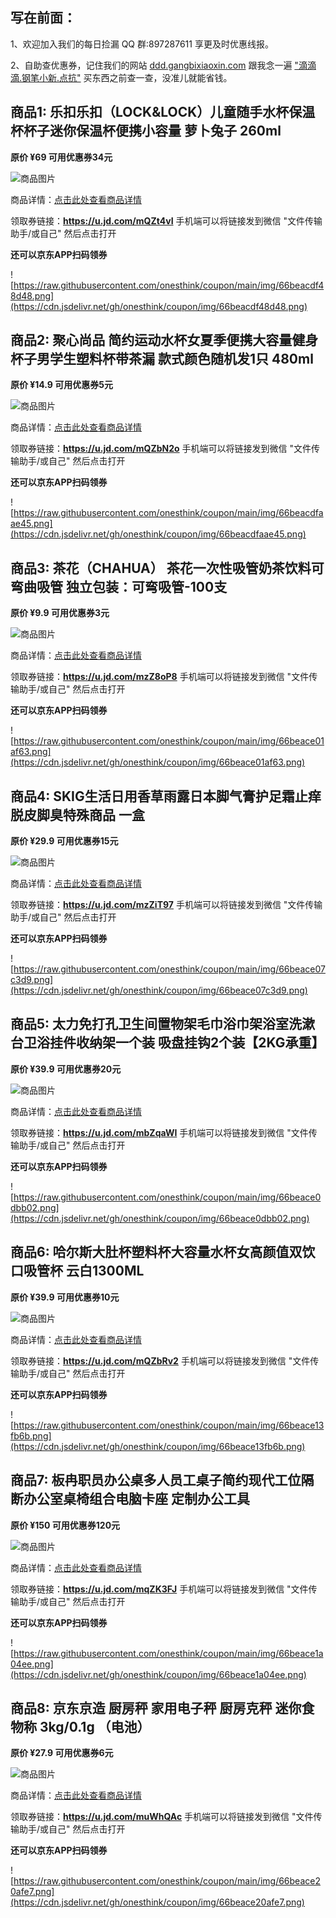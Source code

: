 ## 写在前面：

1、欢迎加入我们的每日捡漏 QQ 群:897287611 享更及时优惠线报。

2、自助查优惠券，记住我们的网站 [ddd.gangbixiaoxin.com](https://ddd.gangbixiaoxin.com) 跟我念一遍 ["滴滴滴.钢笔小新.点抗"](https://ddd.gangbixiaoxin.com) 买东西之前查一查，没准儿就能省钱。

## 商品1: 乐扣乐扣（LOCK&amp;LOCK）儿童随手水杯保温杯杯子迷你保温杯便携小容量 萝卜兔子 260ml

**原价 ¥69 可用优惠券34元**

![商品图片](http://img14.360buyimg.com/n1/jfs/t1/237137/9/14151/64591/65fe286dFe12464d2/f252535fa0defbab.jpg)

商品详情：[点击此处查看商品详情](https://union-click.jd.com/jdc?e=1003156031&amp;p=JF8BAdgJK1olXwICUV9dCksfA18IGlocWQcBUVdZCkMUAl9MRANLAjZbERscSkAJHTRQRA1CCVkdDwtCWhVLHTdNTwcKBENeCVAfUg8bVwZuSwZmXV53DiIUWhdjVR9SRBhLIwJwOlwcWCN-RTJ9UxtcDV11VB8ga1xXDxtxaz5sLnVGIFw9Wz90aDB8GStNOWViEioFUih1SilOeBBlOWFbKBcraktgYW58WzhnB1ZgVS4bfjlwdA9RYAxhJG5gIBcmVD1uWQlzfCcTOE5hIjkCViNFZRNhewJ-HmZdPD49azcSYA1wcixmIQFiVi46fChwRhl6Zz9hXG1CIzwlbj9fYCh8cjNzJGV1FCpfaChsY3sKbk8XKDZDIl8bCwBFQg1rAUVdQ0R_CVklcSNnD2M4GmsWXAYFXVhaDkISM18IG2tUMwEEXVZUCXsWM28OGFkTWwUCVVZfAEonA2cPK4y45dOI5YvVsZ-Ji7ixvI6c4dKc3G5tOEgnA24JGVsRWgcAVG5tCEgnAF9WdVpGWwQDB1dcZhZcRW9cRVtNMwMHV11ZCEMnAW4JGVklbTZWPTgNVTgXWxpSZxJHAXJUJAQCSxVpBx1mGRpFNW9ECSsVSAJHWBgIWiZ2bQYy)

领取券链接：**https://u.jd.com/mQZt4vI** 手机端可以将链接发到微信 "文件传输助手/或自己" 然后点击打开

**还可以京东APP扫码领券**

![https://raw.githubusercontent.com/onesthink/coupon/main/img/66beacdf48d48.png](https://cdn.jsdelivr.net/gh/onesthink/coupon/img/66beacdf48d48.png)

## 商品2: 聚心尚品 简约运动水杯女夏季便携大容量健身杯子男学生塑料杯带茶漏 款式颜色随机发1只 480ml

**原价 ¥14.9 可用优惠券5元**

![商品图片](http://img14.360buyimg.com/n1/jfs/t1/188608/6/48043/168871/667269b1F4789c8d3/281a5fa2eb254712.jpg)

商品详情：[点击此处查看商品详情](https://union-click.jd.com/jdc?e=1003156031&amp;p=JF8BAdYJK1olVQ8KUV9ZDE4RM28JGl4TVQACVVtVCUoXMytXQwVKbV9HER8fA1UJWDdXTQxBAhlZAUEPVhcJWypcR0RMGFpfWhwHTEdkfCxjRCt1FVB6JDhcQTNWXTt2G19VWwJsVisqWDRwBAhYYwAUIQUED14ZHwsbdxZ4fi9mJll1Cyo4fDheRxthbwNxPmJENBYHYSleZyl8QCtGOl8DHSgvCDt1SgtIbANPOWQDJBgqcT91ehxdTC9sNWN1DSkDfxRBYBRvZ11wFWV0MwEDYBlxfw9_by8dPX9YNykHfE10eg9hbC9-HmYANA4pezMRdxZ8fSJxIkN1LQcuayl0RBthST9sLmVeIwE5ajB3F219D1lgbXplKQcIARtLYTRqYj1dGm58FyVdCysbD18JK1gUXQELUllbAU4nM28IKxp7VQ8LVlltCXsXBWwKHV0WXQYDUlpaOEsfBF_ftuPA17fX3OeJlsPAusjdkufBw44yZG5eOEsWAm0IH1wUXwYyZF5eOEgnXQEJSFMVXwIKVjAAQw0XVy4KHDUQWgMDUl1VOEkWAm0KK2slLnlBPwEtaANBex9uGhJtHFhWKl5ZSE0TbW19bAtqOgFlBCYGCTcUBTQIX2sVbQ)

领取券链接：**https://u.jd.com/mQZbN2o** 手机端可以将链接发到微信 "文件传输助手/或自己" 然后点击打开

**还可以京东APP扫码领券**

![https://raw.githubusercontent.com/onesthink/coupon/main/img/66beacdfaae45.png](https://cdn.jsdelivr.net/gh/onesthink/coupon/img/66beacdfaae45.png)

## 商品3: 茶花（CHAHUA） 茶花一次性吸管奶茶饮料可弯曲吸管 独立包装：可弯吸管-100支

**原价 ¥9.9 可用优惠券3元**

![商品图片](http://img14.360buyimg.com/n1/jfs/t1/109231/39/15069/152363/61419728E974069b9/0745c53bca7cd3e5.jpg)

商品详情：[点击此处查看商品详情](https://union-click.jd.com/jdc?e=1003156031&amp;p=JF8BAdAJK1olXwICUV5eDUkfBV8IGloXWwYAXVhcC0oTCl9MRANLAjZbERscSkAJHTRQRA1CCVkdDwtCWhVLHTdNTwcKBENeCVAfUg8bfm5eYi58FH16Fjk-CEwWaj1PYyFIBFJkOlwhSB8WZSR4e1lCAwRaLh8CcFxXDxtxaz5iFH1FIAELbDxkVit_Yg1NOWVqEio_VTx1Sh9ObxBmL2FYPBcpQEp1YSZgWy13AHRgVQwbfCJvZAxSbAxhJG5gLS02TT9IYw1zfCcTOE5hIjkCViNFZRNobyh1WnFrJy49azRLdA1wcjhPNlpiLSYOfxJgRxsKYzJiBH1HICcqfzJ1YDN_YitzKXVpECo0aBMnSg1dRy1QH1RgBl02bCtfQBBTTFJDPQoOZF9tC0oXBGYOHF0cWDYyVF5tSSUXB2kBHF0lXDYCUl1fDk0UA28LGl4cbQYKU26KpfPCid7dk-LBw47V7fmIgffDnec4K2sWbQYDVVxdDEwWAW84K1sWbQUyCjBcW00UCm0LEjVIFkACAB5fDiUSBWoKHVocbQQDVVxfOHsnfm5eYi58FH16Fjk-CEwWaj1PYyFIBFJkOlwhSB8WZSR4e1lCAwRaLh8CcHsXMw)

领取券链接：**https://u.jd.com/mzZ8oP8** 手机端可以将链接发到微信 "文件传输助手/或自己" 然后点击打开

**还可以京东APP扫码领券**

![https://raw.githubusercontent.com/onesthink/coupon/main/img/66beace01af63.png](https://cdn.jsdelivr.net/gh/onesthink/coupon/img/66beace01af63.png)

## 商品4: SKIG生活日用香草雨露日本脚气膏护足霜止痒脱皮脚臭特殊商品 一盒

**原价 ¥29.9 可用优惠券15元**

![商品图片](http://img14.360buyimg.com/n1/jfs/t1/27941/35/21641/134867/66b96bb7Faa0f6977/a92f1a6a1e278c33.jpg)

商品详情：[点击此处查看商品详情](https://union-click.jd.com/jdc?e=1003156031&amp;p=JF8BAdIJK1olXwICVVtZDksQA18IGlsVXgIAVFtUDEoTB19MRANLAjZbERscSkAJHTRQRA1CCVkdDwtCWhVLHTdNTwcKBENeCVAfUg8bRRZ-bjAcXHhKAC1VaQNyB2hbSyt8D0VHOlwNSkJuShVtWyBIPG8KFwQhDFxXDxtxazliPlNBIAEpYTJkcCt_Yj9NOWViEio_VTx1AhNOeBBlDWFYBhcqakpxYSZaWy13AHRgHTYbazl3YxtRGwxhJG5gIBciSDx-dzxzfCcTOE5hIjkCViNFZRNubyhxWHB7DSw9a0oQdA1gcixcOQ5iVi4-fxJoXw9AeC1hFGIHNzwieitPYDN_YityKU9hFClfXhMnBm4SSD5AG09hU11cfTwVBAdqZwJePQoOZF9tC0oXBGYOHF0cWDYyVF5tSSUXBG8NG1MSVTYDZF5bC0kRBWwIG1kcWwMyVFZaOJy6u7qCqo6d5NKc3Inkr56ev7uWk2slbQUyVF9cCksTBG4KG2slXQUyV24DZkpEBW0JSAwUM1tJEl4JSxMRbWoNGF0XWAUyVl9cCkknM19OYi1gNg8DKhYJe0N2SwoMHAhFLW9QFxszChtVChZBYT5VJltjPVYeUjcTM284)

领取券链接：**https://u.jd.com/mzZiT97** 手机端可以将链接发到微信 "文件传输助手/或自己" 然后点击打开

**还可以京东APP扫码领券**

![https://raw.githubusercontent.com/onesthink/coupon/main/img/66beace07c3d9.png](https://cdn.jsdelivr.net/gh/onesthink/coupon/img/66beace07c3d9.png)

## 商品5: 太力免打孔卫生间置物架毛巾浴巾架浴室洗漱台卫浴挂件收纳架一个装 吸盘挂钩2个装【2KG承重】

**原价 ¥39.9 可用优惠券20元**

![商品图片](http://img14.360buyimg.com/n1/jfs/t1/93954/36/45678/120517/66be44a5F6bf64daa/c9548e99265e8209.jpg)

商品详情：[点击此处查看商品详情](https://union-click.jd.com/jdc?e=1003156031&amp;p=JF8BAdcJK1olXwICV1dYC00SB18IGlsUXwQEXV5YC0gXAV9MRANLAjZbERscSkAJHTRQRA1CCVkdDwtCWhVLHTdNTwcKBENeCVAfUg8bamhvGFlDFgQBLjwVCEwWBWhLTQZxGF4DOlwkcwkQBg1BbBlsD3ZAVjVfclxXDxtxazliLm1HIwELaj9kVi18YidNOWJ-EikVVT11SgtOeC5mKmFbBhcpQEpwYSZoWztnAH9gVSIbfjJNZg9rbAxhJG5gIBcqVzx-azxzfCcTOE5hIjkCViNFZRB6eyhAAXF7LDspQSBVdQZScjhxIlh0PT4OaxF0XBlqYC1iKXVGNFw6cTxlYCh8cjNzKU95CioCYChsY3sKbk8XKDZjASU9aiBLYg97RwJXVF90FQQYAD1RD2M4GmsWXAYFXVhaDkISM18IG2tUMwILVFpYOEonA2kLGV0TXgYCUF1YCXsXC2g4zPatiIyzgdbk3NWf1NavztKpiZiKZG5tC3sXAm4KG18SXAQCZG5dC3sUMzFmGggcWlIGVAkzVQBRAztKQVp7WAQCVV5bCXsVAm4KGWslbW8FM11fXgAVABVqU1sSXAAFFwgAbA5PAgEKYiBXWgNgHSkfcRlnQW1jGSElXTY)

领取券链接：**https://u.jd.com/mbZqaWI** 手机端可以将链接发到微信 "文件传输助手/或自己" 然后点击打开

**还可以京东APP扫码领券**

![https://raw.githubusercontent.com/onesthink/coupon/main/img/66beace0dbb02.png](https://cdn.jsdelivr.net/gh/onesthink/coupon/img/66beace0dbb02.png)

## 商品6: 哈尔斯大肚杯塑料杯大容量水杯女高颜值双饮口吸管杯 云白1300ML

**原价 ¥39.9 可用优惠券10元**

![商品图片](http://img14.360buyimg.com/n1/jfs/t1/54851/30/25919/125126/66bc24efF2ffb66df/3af3e599fa53f8d5.jpg)

商品详情：[点击此处查看商品详情](https://union-click.jd.com/jdc?e=1003156031&amp;p=JF8BAaYJK1olXwICUVdZCUwUBF8IGloUWAIAUFhaD0gnRzBQRQQlBENHFRxWFlVMWzBeTA9KQl1XSwwDVFVPRjtUBAJQAVsMFgQZBENlRBtvaBN9OwN7FyA8fwoTXi53ZQxHGmgAPDpeeipPYjJyRTpQXFtEBDdKSEdjeh9tbChiHnJdMDopUTRVexpsfDlMJQR1HFYrahFrRxhDYz13FHJJNCxUWy9ka21oU1NnP195CCk0eC9sYAxWbyJxNHFxIx4qbDxKVhZJWjhwA2ViIy5bcDJjYRtRfBhhNHJRIxc2X3tkfglRZwV-W2VXFA4ISTNMVx9seg5TUQoyVW5eCUsQCmkPHVIQbTYCVG4LZksWAm4JE1kXXAQyVW5dDkgVBWkLG1scVAUHZF5VD3vArtfdkerA1b_WytaKsezCitPchdMlbTYBZF5cCUkXB2gJGVslbQYBZF1tViUWUGgNHFtHCWhfHxhdXAxEVQENHlIVWwMLZFxcCUkVM184EylSKWFxHDY7DTJUfQ5_Wl9IHHl8AwwaZkl_Z2x6egN0AHxcNRtcVQ1Hal8IKw)

领取券链接：**https://u.jd.com/mQZbRv2** 手机端可以将链接发到微信 "文件传输助手/或自己" 然后点击打开

**还可以京东APP扫码领券**

![https://raw.githubusercontent.com/onesthink/coupon/main/img/66beace13fb6b.png](https://cdn.jsdelivr.net/gh/onesthink/coupon/img/66beace13fb6b.png)

## 商品7: 板冉职员办公桌多人员工桌子简约现代工位隔断办公室桌椅组合电脑卡座 定制办公工具

**原价 ¥150 可用优惠券120元**

![商品图片](http://img14.360buyimg.com/n1/jfs/t1/188913/7/39074/112608/650f9409F51563d79/8806f36615acf4c1.jpg)

商品详情：[点击此处查看商品详情](https://union-click.jd.com/jdc?e=1003156031&amp;p=JF8BAdoJK1olXwUFVVpaC0MXAF8IGlocWgAHVFpcD0wRA19MRANLAjZbERscSkAJHTRQRA1CCVkdDwtCWhVLHTdNTwcKBENeCVAfUg8bAQxuGRt0O0B8MCwAdThUSzJaEjxnOVNkOlwPTyp0dwRMTDtXJ3VDHx4KCVxXDxtxaz5sLnlDIzcpbjxkfDF_RC9NOWJqEio_Ui51Sh9ObC5mKmFbKBc9UEp3YW5oWy13AHFgHQwbfClzYxh7UgxhJG5gLT1dTz9uewtzfCcTOE5hIjkCViNFZRNqeBJcAmZaPDskayMQdRZScjtMFEJ0JjUrfEpnBgxhTiJhB3FFIwE9aDx1YCh8YjN2JHVpECk0eBtsY3sKbk8XKDZjIRofbRJwfw9oSw5rJHV0LyALdxFBD2M4GmsWXAYFXVhaDkISM18IG2tUMwYBXFhZAE0UM244G10WXwAEV15eC08XCl8IE1wliqu6gdTs3cOu1_GAzOKyiI--gMDVOHsnAF8IGloXXQIFVVxdOHsXAF8LKwV7XFUCA1xcAE15XiROGw9dWURsUVlYC0gSB18KGloXXzYyZFw-bklXYglOZT9nAHtxFxYAWkJwcQtdfTUXD0FjNyo2TBx3QRV7WhBVCgcyVG4)

领取券链接：**https://u.jd.com/mqZK3FJ** 手机端可以将链接发到微信 "文件传输助手/或自己" 然后点击打开

**还可以京东APP扫码领券**

![https://raw.githubusercontent.com/onesthink/coupon/main/img/66beace1a04ee.png](https://cdn.jsdelivr.net/gh/onesthink/coupon/img/66beace1a04ee.png)

## 商品8: 京东京造 厨房秤 家用电子秤 厨房克秤 迷你食物称 3kg/0.1g （电池）

**原价 ¥27.9 可用优惠券6元**

![商品图片](http://img14.360buyimg.com/n1/jfs/t1/32073/38/22314/85788/66b316f2F790d0699/f7d0705c501ced98.jpg)

商品详情：[点击此处查看商品详情](https://union-click.jd.com/jdc?e=1003156031&amp;p=JF8BAaYJK1olXwICVVhfCU0RAV8IGloUXgMHUl9fCE0nRzBQRQQlBENHFRxWFlVMWzBeTA9KQl1XSwwDVFVPRjtUBAJQAVsMFgQZBDREeCt3UgBHDlEGBCYPYU1haCdsHSxCAGgAPzcuWwNUZwZNXBgWWUBBNAdKSEdjeh9tbChAHXFrBjsqQShWexpvaDlPNQR2HFYvahFnRwxDYz53FHJJIAZVfi9jd21oaVJxP1x1Fz4VYzJsYAxWbzJ1NHFbNxwqCTxKVhZJWDlwA29lIFsVcDJjZhtReARhNHprIBddX3tzVgcORAV1GWNxBFceCgtoQxt4exBlUQoyVW5eCUsQCmkPHVIQbTYCVG4LZksWAm4JE1wSXAUyVW5dDkgVBWkLG1gRXAEFZF5VD3vArtfdkerA1b_WytaKsezCitPchdMlbTYBZF5cCUkXB2gJGVslbQYBZF1tViUWUG9fGFsUW2hfHxhdX0oSSAENHF4VXAEAZFxcCUkVM184ZAhuGXlLDwwOX09Hez1hHS1-FWIEIwkAZkl8ahxbUxhxNENFF11ZTgh3Wl8IKw)

领取券链接：**https://u.jd.com/muWhQAc** 手机端可以将链接发到微信 "文件传输助手/或自己" 然后点击打开

**还可以京东APP扫码领券**

![https://raw.githubusercontent.com/onesthink/coupon/main/img/66beace20afe7.png](https://cdn.jsdelivr.net/gh/onesthink/coupon/img/66beace20afe7.png)

